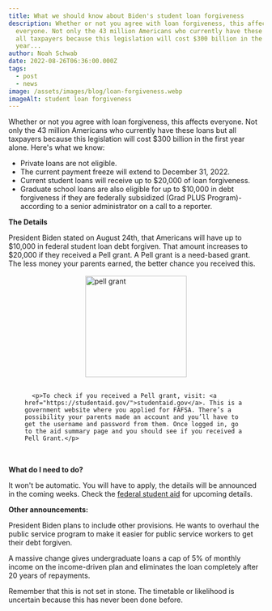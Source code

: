 ```yaml
---
title: What we should know about Biden's student loan forgiveness
description: Whether or not you agree with loan forgiveness, this affects
  everyone. Not only the 43 million Americans who currently have these loans but
  all taxpayers because this legislation will cost $300 billion in the first
  year...
author: Noah Schwab
date: 2022-08-26T06:36:00.000Z
tags:
  - post
  - news
image: /assets/images/blog/loan-forgiveness.webp
imageAlt: student loan forgiveness
---
```

Whether or not you agree with loan forgiveness, this affects everyone. Not only the 43 million Americans who currently have these loans but all taxpayers because this legislation will cost $300 billion in the first year alone. Here's what we know: 

* Private loans are not eligible.
* The current payment freeze will extend to December 31, 2022.
* Current student loans will receive up to $20,000 of loan forgiveness.
* Graduate school loans are also eligible for up to $10,000 in debt forgiveness if they are federally subsidized (Grad PLUS Program)- according to a senior administrator on a call to a reporter.

**The Details**

President Biden stated on August 24th, that Americans will have up to $10,000 in federal student loan debt forgiven. That amount increases to $20,000 if they received a Pell grant. A Pell grant is a need-based grant. The less money your parents earned, the better chance you received this.

<div class="container-pic-center">
   <img src="/assets/images/blog/pell-grant.png" alt="pell grant" height="200px">
   <div class="text-center">
      
      <p>To check if you received a Pell grant, visit: <a href="https://studentaid.gov/">studentaid.gov</a>. This is a government website where you applied for FAFSA. There’s a possibility your parents made an account and you’ll have to get the username and password from them. Once logged in, go to the aid summary page and you should see if you received a Pell Grant.</p>
   </div>
</div>

<style>
.container-pic-center{
   display: flex;
   flex-direction: column;
   align-items: center;
   justify-content: center;
   margin: 1rem;
}

.text-center{
   margin: 1rem;
}

@media only screen and (max-width: 600px) {
   .container-pic-center{
      flex-direction: column;
   }

   .container-pic-center img {
      max-width: 100%; /* Make image full width on smaller screens */
   }

   .text-center {
      margin-left: 0; /* Remove left margin on smaller screens */
   }

</style>

**What do I need to do?**

It won't be automatic. You will have to apply, the details will be announced in the coming weeks. Check the <a href="https://studentaid.gov/">federal student aid</a> for upcoming details.

**Other announcements:**

President Biden plans to include other provisions. He wants to overhaul the public service program to make it easier for public service workers to get their debt forgiven. 

A massive change gives undergraduate loans a cap of 5% of monthly income on the income-driven plan and eliminates the loan completely after 20 years of repayments.

Remember that this is not set in stone. The timetable or likelihood is uncertain because this has never been done before.
